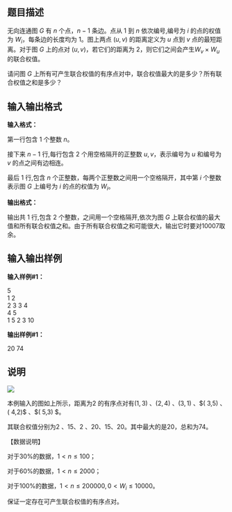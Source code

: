 题目描述
----

无向连通图 $G$ 有 $n$ 个点，$n-1$ 条边。点从 $1$ 到 $n$ 依次编号,编号为 $i$ 的点的权值为 $W_i$，每条边的长度均为 $1$。图上两点 $(u, v)$ 的距离定义为 $u$ 点到 $v$ 点的最短距离。对于图 $G$ 上的点对 $(u, v)$，若它们的距离为 $2$，则它们之间会产生$W_v \times W_u$ 的联合权值。

请问图 $G$ 上所有可产生联合权值的有序点对中，联合权值最大的是多少？所有联合权值之和是多少？

输入输出格式
------

**输入格式：**  

第一行包含 $1$ 个整数 $n$。

接下来 $n-1$ 行,每行包含 $2$ 个用空格隔开的正整数 $u,v$，表示编号为 $u$ 和编号为 $v$ 的点之间有边相连。

最后 $1$ 行,包含 $n$ 个正整数，每两个正整数之间用一个空格隔开，其中第 $i$ 个整数表示图 $G$ 上编号为 $i$ 的点的权值为 $W_i$。

**输出格式：**  

输出共 $1$ 行,包含 $2$ 个整数，之间用一个空格隔开,依次为图 $G$ 上联合权值的最大值和所有联合权值之和。由于所有联合权值之和可能很大，输出它时要对$10007$取余。

输入输出样例
------

**输入样例#1：** 

5  
1 2  
2 3
3 4  
4 5  
1 5 2 3 10 

**输出样例#1：** 

20 74

说明
--

![](https://cdn.luogu.org/upload/pic/1347.png)

本例输入的图如上所示，距离为2 的有序点对有$( 1,3)$ 、$( 2,4)$ 、$( 3,1)$ 、$( 3,5) $、$( 4,2)$ 、$( 5,3) $。

其联合权值分别为2 、15、2 、20、15、20。其中最大的是20，总和为74。

【数据说明】

对于30%的数据，$1 < n \leq 100$；

对于60%的数据，$1 < n \leq 2000$；

对于100%的数据，$1 < n \leq 200000, 0 < W_i \leq 10000$。

保证一定存在可产生联合权值的有序点对。